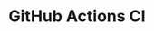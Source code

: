# GitHub Actions CI
































































































































































































































































































































































































































































































































































































































































































































































































































































































































































































































































































































































































































































































































































































































































































































































































































































































































































































































































































































































































































































































































































































































































































































































































































































































































































































































































































































































































































































































































































































































































































































































































































































































































































































































































































































































































































































































































































































































































